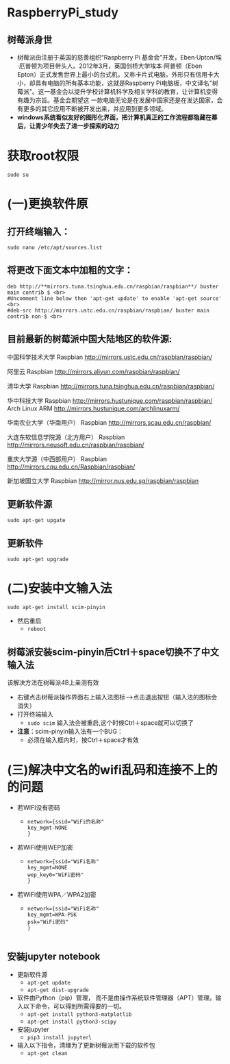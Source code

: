 # RaspberryPi_study
## 树莓派身世
- 树莓派由注册于英国的慈善组织“Raspberry Pi 基金会”开发，Eben·Upton/埃·厄普顿为项目带头人。2012年3月，英国剑桥大学埃本·阿普顿（Eben Epton）正式发售世界上最小的台式机，又称卡片式电脑，外形只有信用卡大小，却具有电脑的所有基本功能，这就是Raspberry Pi电脑板，中文译名"树莓派"。这一基金会以提升学校计算机科学及相关学科的教育，让计算机变得有趣为宗旨。基金会期望这 一款电脑无论是在发展中国家还是在发达国家，会有更多的其它应用不断被开发出来，并应用到更多领域。
- **windows系统看似友好的图形化界面，把计算机真正的工作流程都隐藏在幕后，让青少年失去了进一步探索的动力**

# 获取root权限

`sudo su`

# (一)更换软件原
## 打开终端输入：
`sudo nano /etc/apt/sources.list `
## 将更改下面文本中加粗的文字：
```
deb http://**mirrors.tuna.tsinghua.edu.cn/raspbian/raspbian**/ buster main contrib $ <br>
#Uncomment line below then 'apt-get update' to enable 'apt-get source' <br>
#deb-src http://mirrors.ustc.edu.cn/raspbian/raspbian/ buster main contrib non-$ <br>
```
## 目前最新的树莓派中国大陆地区的软件源:

中国科学技术大学
Raspbian http://mirrors.ustc.edu.cn/raspbian/raspbian/

阿里云
Raspbian http://mirrors.aliyun.com/raspbian/raspbian/

清华大学
Raspbian http://mirrors.tuna.tsinghua.edu.cn/raspbian/raspbian/

华中科技大学
Raspbian http://mirrors.hustunique.com/raspbian/raspbian/
Arch Linux ARM http://mirrors.hustunique.com/archlinuxarm/

华南农业大学（华南用户）
Raspbian http://mirrors.scau.edu.cn/raspbian/

大连东软信息学院源（北方用户）
Raspbian http://mirrors.neusoft.edu.cn/raspbian/raspbian/

重庆大学源（中西部用户）
Raspbian http://mirrors.cqu.edu.cn/Raspbian/raspbian/

新加坡国立大学
Raspbian http://mirror.nus.edu.sg/raspbian/raspbian

## 更新软件源
`sudo apt-get upgate`
## 更新软件
`sudo apt-get upgrade`

# (二)安装中文输入法
`sudo apt-get install scim-pinyin`
   - 然后重启
      - `reboot`
   ## 树莓派安装scim-pinyin后Ctrl＋space切换不了中文输入法
   该解决方法在树莓派4B上亲测有效
- 右键点击树莓派操作界面右上输入法图标-->点击退出按钮（输入法的图标会消失）
- 打开终端输入
    - `sudo scim`
  输入法会被重启,这个时候Ctrl＋space就可以切换了
- **注意**：scim-pinyin输入法有一个BUG：
   - 必须在输入框内时，按Ctrl＋space才有效
      
# (三)解决中文名的wifi乱码和连接不上的的问题
- 若WIFI没有密码
   - ```
     network={ssid="WiFi的名称"
     key_mgmt-NONE
     }
- 若WiFi使用WEP加密
   - ```
     network={ssid="WiFi名称"
     key_mgmt=NONE
     wep_key0="WiFi密码"
     } 
- 若WiFi使用WPA／WPA2加密
   - ```
     network={ssid="WiFi名称"
     key_mgmt=WPA-PSK
     psk="WiFi密码"
     }
   

## 安装jupyter notebook
- 更新软件源
   - `apt-get update`
   - `apt-get dist-upgrade`
- 软件由Python（pip）管理， 而不是由操作系统软件管理器（APT）管理。输入以下命令，可以得到所需得要的一切。
   - `apt-get install python3-matplotlib`
   - `apt-get install python3-scipy`
- 安装jupyter
   - `pip3 install jupyter`\
- 输入以下指令，清理为了更新树莓派而下载的软件包
   - `apt-get clean`
   
   
